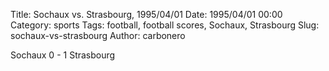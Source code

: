 Title: Sochaux vs. Strasbourg, 1995/04/01
Date: 1995/04/01 00:00
Category: sports
Tags: football, football scores, Sochaux, Strasbourg
Slug: sochaux-vs-strasbourg
Author: carbonero


Sochaux 0 - 1 Strasbourg
